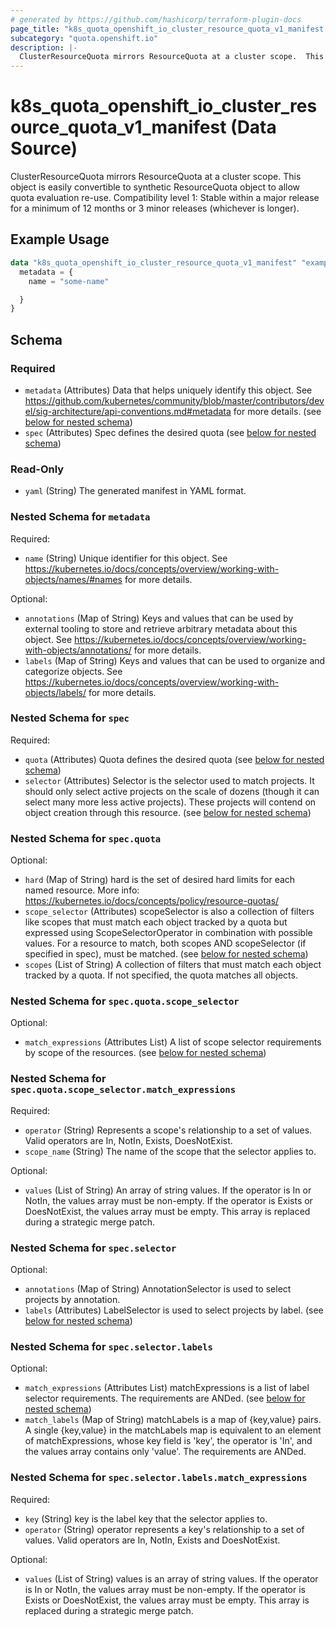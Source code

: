 ```yaml
---
# generated by https://github.com/hashicorp/terraform-plugin-docs
page_title: "k8s_quota_openshift_io_cluster_resource_quota_v1_manifest Data Source - terraform-provider-k8s"
subcategory: "quota.openshift.io"
description: |-
  ClusterResourceQuota mirrors ResourceQuota at a cluster scope.  This object is easily convertible to synthetic ResourceQuota object to allow quota evaluation re-use.  Compatibility level 1: Stable within a major release for a minimum of 12 months or 3 minor releases (whichever is longer).
---
```


# k8s_quota_openshift_io_cluster_resource_quota_v1_manifest (Data Source)

ClusterResourceQuota mirrors ResourceQuota at a cluster scope.  This object is easily convertible to synthetic ResourceQuota object to allow quota evaluation re-use.  Compatibility level 1: Stable within a major release for a minimum of 12 months or 3 minor releases (whichever is longer).

## Example Usage

```terraform
data "k8s_quota_openshift_io_cluster_resource_quota_v1_manifest" "example" {
  metadata = {
    name = "some-name"

  }
}
```

<!-- schema generated by tfplugindocs -->
## Schema

### Required

- `metadata` (Attributes) Data that helps uniquely identify this object. See https://github.com/kubernetes/community/blob/master/contributors/devel/sig-architecture/api-conventions.md#metadata for more details. (see [below for nested schema](#nestedatt--metadata))
- `spec` (Attributes) Spec defines the desired quota (see [below for nested schema](#nestedatt--spec))

### Read-Only

- `yaml` (String) The generated manifest in YAML format.

<a id="nestedatt--metadata"></a>
### Nested Schema for `metadata`

Required:

- `name` (String) Unique identifier for this object. See https://kubernetes.io/docs/concepts/overview/working-with-objects/names/#names for more details.

Optional:

- `annotations` (Map of String) Keys and values that can be used by external tooling to store and retrieve arbitrary metadata about this object. See https://kubernetes.io/docs/concepts/overview/working-with-objects/annotations/ for more details.
- `labels` (Map of String) Keys and values that can be used to organize and categorize objects. See https://kubernetes.io/docs/concepts/overview/working-with-objects/labels/ for more details.


<a id="nestedatt--spec"></a>
### Nested Schema for `spec`

Required:

- `quota` (Attributes) Quota defines the desired quota (see [below for nested schema](#nestedatt--spec--quota))
- `selector` (Attributes) Selector is the selector used to match projects. It should only select active projects on the scale of dozens (though it can select many more less active projects).  These projects will contend on object creation through this resource. (see [below for nested schema](#nestedatt--spec--selector))

<a id="nestedatt--spec--quota"></a>
### Nested Schema for `spec.quota`

Optional:

- `hard` (Map of String) hard is the set of desired hard limits for each named resource. More info: https://kubernetes.io/docs/concepts/policy/resource-quotas/
- `scope_selector` (Attributes) scopeSelector is also a collection of filters like scopes that must match each object tracked by a quota but expressed using ScopeSelectorOperator in combination with possible values. For a resource to match, both scopes AND scopeSelector (if specified in spec), must be matched. (see [below for nested schema](#nestedatt--spec--quota--scope_selector))
- `scopes` (List of String) A collection of filters that must match each object tracked by a quota. If not specified, the quota matches all objects.

<a id="nestedatt--spec--quota--scope_selector"></a>
### Nested Schema for `spec.quota.scope_selector`

Optional:

- `match_expressions` (Attributes List) A list of scope selector requirements by scope of the resources. (see [below for nested schema](#nestedatt--spec--quota--scope_selector--match_expressions))

<a id="nestedatt--spec--quota--scope_selector--match_expressions"></a>
### Nested Schema for `spec.quota.scope_selector.match_expressions`

Required:

- `operator` (String) Represents a scope's relationship to a set of values. Valid operators are In, NotIn, Exists, DoesNotExist.
- `scope_name` (String) The name of the scope that the selector applies to.

Optional:

- `values` (List of String) An array of string values. If the operator is In or NotIn, the values array must be non-empty. If the operator is Exists or DoesNotExist, the values array must be empty. This array is replaced during a strategic merge patch.




<a id="nestedatt--spec--selector"></a>
### Nested Schema for `spec.selector`

Optional:

- `annotations` (Map of String) AnnotationSelector is used to select projects by annotation.
- `labels` (Attributes) LabelSelector is used to select projects by label. (see [below for nested schema](#nestedatt--spec--selector--labels))

<a id="nestedatt--spec--selector--labels"></a>
### Nested Schema for `spec.selector.labels`

Optional:

- `match_expressions` (Attributes List) matchExpressions is a list of label selector requirements. The requirements are ANDed. (see [below for nested schema](#nestedatt--spec--selector--labels--match_expressions))
- `match_labels` (Map of String) matchLabels is a map of {key,value} pairs. A single {key,value} in the matchLabels map is equivalent to an element of matchExpressions, whose key field is 'key', the operator is 'In', and the values array contains only 'value'. The requirements are ANDed.

<a id="nestedatt--spec--selector--labels--match_expressions"></a>
### Nested Schema for `spec.selector.labels.match_expressions`

Required:

- `key` (String) key is the label key that the selector applies to.
- `operator` (String) operator represents a key's relationship to a set of values. Valid operators are In, NotIn, Exists and DoesNotExist.

Optional:

- `values` (List of String) values is an array of string values. If the operator is In or NotIn, the values array must be non-empty. If the operator is Exists or DoesNotExist, the values array must be empty. This array is replaced during a strategic merge patch.
